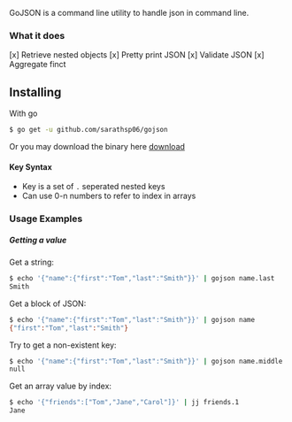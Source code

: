 GoJSON is a command line utility to handle json in command line. 

### What it does

[x] Retrieve nested objects
[x] Pretty print JSON
[x] Validate JSON
[x] Aggregate finct


## Installing

With go

```sh
$ go get -u github.com/sarathsp06/gojson
```

Or you may download the binary here [download](https://github.com/sarathsp06/gojson)

#### Key Syntax
* Key is a set of `.` seperated nested keys
* Can use 0-n numbers to refer to index in arrays
 
### Usage Examples

##### Getting a value 

Get a string:
```sh
$ echo '{"name":{"first":"Tom","last":"Smith"}}' | gojson name.last
Smith
```

Get a block of JSON:
```sh
$ echo '{"name":{"first":"Tom","last":"Smith"}}' | gojson name
{"first":"Tom","last":"Smith"}
```

Try to get a non-existent key:
```sh
$ echo '{"name":{"first":"Tom","last":"Smith"}}' | gojson name.middle
null
```

Get an array value by index:
```sh
$ echo '{"friends":["Tom","Jane","Carol"]}' | jj friends.1
Jane
```
